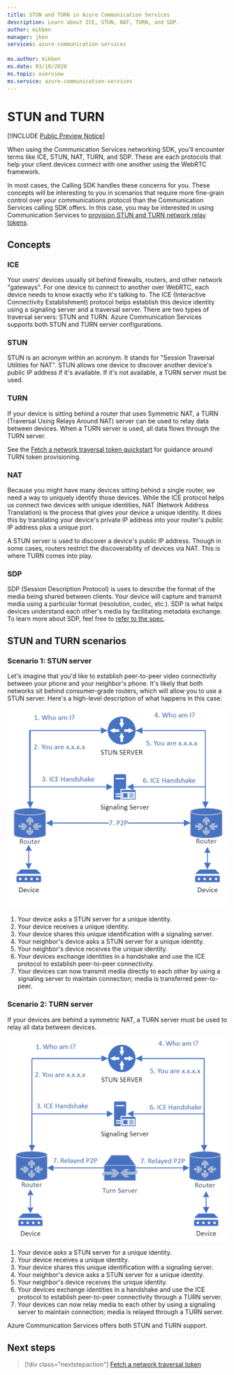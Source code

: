 ```yaml
---
title: STUN and TURN in Azure Communication Services
description: Learn about ICE, STUN, NAT, TURN, and SDP.
author: mikben
manager: jken
services: azure-communication-services

ms.author: mikben
ms.date: 03/10/2020
ms.topic: overview
ms.service: azure-communication-services
---
```

# STUN and TURN

[!INCLUDE [Public Preview Notice](../../includes/public-preview-include.md)]

When using the Communication Services networking SDK, you'll encounter terms like ICE, STUN, NAT, TURN, and SDP. These are each protocols that help your client devices connect with one another using the WebRTC framework. 

In most cases, the Calling SDK handles these concerns for you. These concepts will be interesting to you in scenarios that require more fine-grain control over your communications protocol than the Communication Services calling SDK offers. In this case, you may be interested in using Communication Services to [provision STUN and TURN network relay tokens](../../quickstarts/networking/get-turn-token.md).

## Concepts

### ICE

Your users' devices usually sit behind firewalls, routers, and other network "gateways". For one device to connect to another over WebRTC, each device needs to know exactly who it's talking to. The ICE (Interactive Connectivity Establishment) protocol helps establish this device identity using a signaling server and a traversal server. There are two types of traversal servers: STUN and TURN. Azure Communication Services supports both STUN and TURN server configurations.

### STUN

STUN is an acronym within an acronym. It stands for "Session Traversal Utilities for NAT". STUN allows one device to discover another device's public IP address if it's available. If it's not available, a TURN server must be used.

### TURN

If your device is sitting behind a router that uses Symmetric NAT, a TURN (Traversal Using Relays Around NAT) server can be used to relay data between devices. When a TURN server is used, all data flows through the TURN server.

See the [Fetch a network traversal token quickstart](../../quickstarts/networking/get-turn-token.md) for guidance around TURN token provisioning.

### NAT

Because you might have many devices sitting behind a single router, we need a way to uniquely identify those devices. While the ICE protocol helps us connect two devices with unique identities, NAT (Network Address Translation) is the process that gives your device a unique identity. It does this by translating your device's private IP address into your router's public IP address plus a unique port.

A STUN server is used to discover a device's public IP address. Though in some cases, routers restrict the discoverability of devices via NAT. This is where TURN comes into play.

### SDP

SDP (Session Description Protocol) is uses to describe the format of the media being shared between clients. Your device will capture and transmit media using a particular format (resolution, codec, etc.). SDP is what helps devices understand each other's media by facilitating metadata exchange. To learn more about SDP, feel free to [refer to the spec](https://tools.ietf.org/html/rfc4566).

## STUN and TURN scenarios

### Scenario 1: STUN server

Let's imagine that you'd like to establish peer-to-peer video connectivity between your phone and your neighbor's phone. It's likely that both networks sit behind consumer-grade routers, which will allow you to use a STUN server. Here's a high-level description of what happens in this case:

![STUN Server Scenario](../../media/stun-server.png)

1. Your device asks a STUN server for a unique identity.
2. Your device receives a unique identity.
3. Your device shares this unique identification with a signaling server.
4. Your neighbor's device asks a STUN server for a unique identity.
5. Your neighbor's device receives the unique identity.
6. Your devices exchange identities in a handshake and use the ICE protocol to establish peer-to-peer connectivity.
7. Your devices can now transmit media directly to each other by using a signaling server to maintain connection; media is transferred peer-to-peer.

### Scenario 2: TURN server

If your devices are behind a symmetric NAT, a TURN server must be used to relay all data between devices.

![TURN Server Scenario](../../media/turn-server.png)

1. Your device asks a STUN server for a unique identity.
2. Your device receives a unique identity.
3. Your device shares this unique identification with a signaling server.
4. Your neighbor's device asks a STUN server for a unique identity.
5. Your neighbor's device receives the unique identity.
6. Your devices exchange identities in a handshake and use the ICE protocol to establish peer-to-peer connectivity through a TURN server.
7. Your devices can now relay media to each other by using a signaling server to maintain connection; media is relayed through a TURN server.

Azure Communication Services offers both STUN and TURN support.

## Next steps

> [!div class="nextstepaction"]
> [Fetch a network traversal token](../../quickstarts/networking/get-turn-token.md)